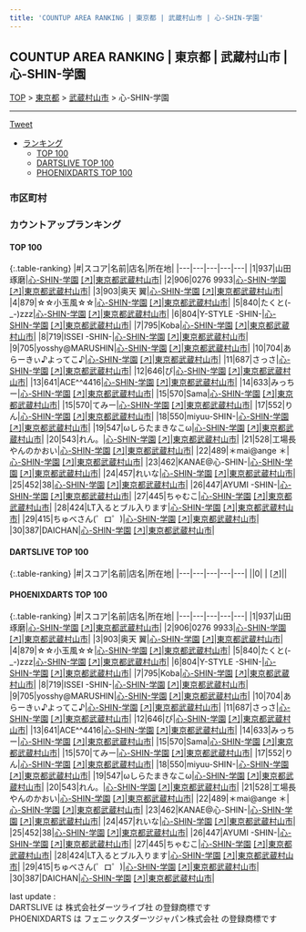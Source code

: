 ```yaml
---
title: 'COUNTUP AREA RANKING | 東京都 | 武蔵村山市 | 心-SHIN-学園'
---
```

## COUNTUP AREA RANKING | 東京都 | 武蔵村山市 | 心-SHIN-学園

[TOP](/darts/rank/) > [東京都](/darts/rank/東京都/) > [武蔵村山市](/darts/rank/東京都/武蔵村山市/) > 心-SHIN-学園

___

<a href="https://twitter.com/share?ref_src=twsrc%5Etfw" data-text="COUNTUP AREA RANKING | 東京都武蔵村山市心-SHIN-学園" class="twitter-share-button" data-hashtags="DARTSLIVE,PHOENIXDARTS,darts,ダーツ" data-show-count="false">Tweet</a>

* [ランキング](#カウントアップランキング)
    * [TOP 100](#top-100)
    * [DARTSLIVE TOP 100](#dartslive-top-100)
    * [PHOENIXDARTS TOP 100](#phoenixdarts-top-100)

### 市区町村

<ul>

</ul>

### カウントアップランキング

#### TOP 100



{:.table-ranking}
|#|スコア|名前|店名|所在地|
|---|---|---|---|---|
|1|937|<span class="rank-name-pd">山田　琢磨</span>|<a href="/darts/rank/shops/94635.html">心-SHIN-学園</a> <a href="https://vs.phoenixdarts.com/jp/shop/shopDetailInfo/s_94635?s_seq=94635">[↗]</a>|<a href="/darts/rank/東京都/武蔵村山市">東京都武蔵村山市</a>|
|2|906|<span class="rank-name-pd">0276 9933</span>|<a href="/darts/rank/shops/94635.html">心-SHIN-学園</a> <a href="https://vs.phoenixdarts.com/jp/shop/shopDetailInfo/s_94635?s_seq=94635">[↗]</a>|<a href="/darts/rank/東京都/武蔵村山市">東京都武蔵村山市</a>|
|3|903|<span class="rank-name-pd"><span class="pro-icon-pd"></span>奥天 翼</span>|<a href="/darts/rank/shops/94635.html">心-SHIN-学園</a> <a href="https://vs.phoenixdarts.com/jp/shop/shopDetailInfo/s_94635?s_seq=94635">[↗]</a>|<a href="/darts/rank/東京都/武蔵村山市">東京都武蔵村山市</a>|
|4|879|<span class="rank-name-pd">☆☆小玉風☆☆</span>|<a href="/darts/rank/shops/94635.html">心-SHIN-学園</a> <a href="https://vs.phoenixdarts.com/jp/shop/shopDetailInfo/s_94635?s_seq=94635">[↗]</a>|<a href="/darts/rank/東京都/武蔵村山市">東京都武蔵村山市</a>|
|5|840|<span class="rank-name-pd">たくと(-_-)zzz</span>|<a href="/darts/rank/shops/94635.html">心-SHIN-学園</a> <a href="https://vs.phoenixdarts.com/jp/shop/shopDetailInfo/s_94635?s_seq=94635">[↗]</a>|<a href="/darts/rank/東京都/武蔵村山市">東京都武蔵村山市</a>|
|6|804|<span class="rank-name-pd">Y-STYLE -SHIN-</span>|<a href="/darts/rank/shops/94635.html">心-SHIN-学園</a> <a href="https://vs.phoenixdarts.com/jp/shop/shopDetailInfo/s_94635?s_seq=94635">[↗]</a>|<a href="/darts/rank/東京都/武蔵村山市">東京都武蔵村山市</a>|
|7|795|<span class="rank-name-pd">Koba</span>|<a href="/darts/rank/shops/94635.html">心-SHIN-学園</a> <a href="https://vs.phoenixdarts.com/jp/shop/shopDetailInfo/s_94635?s_seq=94635">[↗]</a>|<a href="/darts/rank/東京都/武蔵村山市">東京都武蔵村山市</a>|
|8|719|<span class="rank-name-pd">ISSEI -SHIN-</span>|<a href="/darts/rank/shops/94635.html">心-SHIN-学園</a> <a href="https://vs.phoenixdarts.com/jp/shop/shopDetailInfo/s_94635?s_seq=94635">[↗]</a>|<a href="/darts/rank/東京都/武蔵村山市">東京都武蔵村山市</a>|
|9|705|<span class="rank-name-pd">yosshy@MARUSHIN</span>|<a href="/darts/rank/shops/94635.html">心-SHIN-学園</a> <a href="https://vs.phoenixdarts.com/jp/shop/shopDetailInfo/s_94635?s_seq=94635">[↗]</a>|<a href="/darts/rank/東京都/武蔵村山市">東京都武蔵村山市</a>|
|10|704|<span class="rank-name-pd">あらーきぃ♪よってこ♪</span>|<a href="/darts/rank/shops/94635.html">心-SHIN-学園</a> <a href="https://vs.phoenixdarts.com/jp/shop/shopDetailInfo/s_94635?s_seq=94635">[↗]</a>|<a href="/darts/rank/東京都/武蔵村山市">東京都武蔵村山市</a>|
|11|687|<span class="rank-name-pd">さっさ</span>|<a href="/darts/rank/shops/94635.html">心-SHIN-学園</a> <a href="https://vs.phoenixdarts.com/jp/shop/shopDetailInfo/s_94635?s_seq=94635">[↗]</a>|<a href="/darts/rank/東京都/武蔵村山市">東京都武蔵村山市</a>|
|12|646|<span class="rank-name-pd">ぴ</span>|<a href="/darts/rank/shops/94635.html">心-SHIN-学園</a> <a href="https://vs.phoenixdarts.com/jp/shop/shopDetailInfo/s_94635?s_seq=94635">[↗]</a>|<a href="/darts/rank/東京都/武蔵村山市">東京都武蔵村山市</a>|
|13|641|<span class="rank-name-pd">ACE^^4416</span>|<a href="/darts/rank/shops/94635.html">心-SHIN-学園</a> <a href="https://vs.phoenixdarts.com/jp/shop/shopDetailInfo/s_94635?s_seq=94635">[↗]</a>|<a href="/darts/rank/東京都/武蔵村山市">東京都武蔵村山市</a>|
|14|633|<span class="rank-name-pd">みっちー</span>|<a href="/darts/rank/shops/94635.html">心-SHIN-学園</a> <a href="https://vs.phoenixdarts.com/jp/shop/shopDetailInfo/s_94635?s_seq=94635">[↗]</a>|<a href="/darts/rank/東京都/武蔵村山市">東京都武蔵村山市</a>|
|15|570|<span class="rank-name-pd">Sama</span>|<a href="/darts/rank/shops/94635.html">心-SHIN-学園</a> <a href="https://vs.phoenixdarts.com/jp/shop/shopDetailInfo/s_94635?s_seq=94635">[↗]</a>|<a href="/darts/rank/東京都/武蔵村山市">東京都武蔵村山市</a>|
|15|570|<span class="rank-name-pd">てみー</span>|<a href="/darts/rank/shops/94635.html">心-SHIN-学園</a> <a href="https://vs.phoenixdarts.com/jp/shop/shopDetailInfo/s_94635?s_seq=94635">[↗]</a>|<a href="/darts/rank/東京都/武蔵村山市">東京都武蔵村山市</a>|
|17|552|<span class="rank-name-pd">りん</span>|<a href="/darts/rank/shops/94635.html">心-SHIN-学園</a> <a href="https://vs.phoenixdarts.com/jp/shop/shopDetailInfo/s_94635?s_seq=94635">[↗]</a>|<a href="/darts/rank/東京都/武蔵村山市">東京都武蔵村山市</a>|
|18|550|<span class="rank-name-pd">miyuu-SHIN-</span>|<a href="/darts/rank/shops/94635.html">心-SHIN-学園</a> <a href="https://vs.phoenixdarts.com/jp/shop/shopDetailInfo/s_94635?s_seq=94635">[↗]</a>|<a href="/darts/rank/東京都/武蔵村山市">東京都武蔵村山市</a>|
|19|547|<span class="rank-name-pd">ωしらたまきなこω</span>|<a href="/darts/rank/shops/94635.html">心-SHIN-学園</a> <a href="https://vs.phoenixdarts.com/jp/shop/shopDetailInfo/s_94635?s_seq=94635">[↗]</a>|<a href="/darts/rank/東京都/武蔵村山市">東京都武蔵村山市</a>|
|20|543|<span class="rank-name-pd">れん。</span>|<a href="/darts/rank/shops/94635.html">心-SHIN-学園</a> <a href="https://vs.phoenixdarts.com/jp/shop/shopDetailInfo/s_94635?s_seq=94635">[↗]</a>|<a href="/darts/rank/東京都/武蔵村山市">東京都武蔵村山市</a>|
|21|528|<span class="rank-name-pd">工場長やんのかおい</span>|<a href="/darts/rank/shops/94635.html">心-SHIN-学園</a> <a href="https://vs.phoenixdarts.com/jp/shop/shopDetailInfo/s_94635?s_seq=94635">[↗]</a>|<a href="/darts/rank/東京都/武蔵村山市">東京都武蔵村山市</a>|
|22|489|<span class="rank-name-pd">＊mai@ange ＊</span>|<a href="/darts/rank/shops/94635.html">心-SHIN-学園</a> <a href="https://vs.phoenixdarts.com/jp/shop/shopDetailInfo/s_94635?s_seq=94635">[↗]</a>|<a href="/darts/rank/東京都/武蔵村山市">東京都武蔵村山市</a>|
|23|462|<span class="rank-name-pd">KANAE@心-SHIN-</span>|<a href="/darts/rank/shops/94635.html">心-SHIN-学園</a> <a href="https://vs.phoenixdarts.com/jp/shop/shopDetailInfo/s_94635?s_seq=94635">[↗]</a>|<a href="/darts/rank/東京都/武蔵村山市">東京都武蔵村山市</a>|
|24|457|<span class="rank-name-pd">れいな</span>|<a href="/darts/rank/shops/94635.html">心-SHIN-学園</a> <a href="https://vs.phoenixdarts.com/jp/shop/shopDetailInfo/s_94635?s_seq=94635">[↗]</a>|<a href="/darts/rank/東京都/武蔵村山市">東京都武蔵村山市</a>|
|25|452|<span class="rank-name-pd">38</span>|<a href="/darts/rank/shops/94635.html">心-SHIN-学園</a> <a href="https://vs.phoenixdarts.com/jp/shop/shopDetailInfo/s_94635?s_seq=94635">[↗]</a>|<a href="/darts/rank/東京都/武蔵村山市">東京都武蔵村山市</a>|
|26|447|<span class="rank-name-pd">AYUMI -SHIN-</span>|<a href="/darts/rank/shops/94635.html">心-SHIN-学園</a> <a href="https://vs.phoenixdarts.com/jp/shop/shopDetailInfo/s_94635?s_seq=94635">[↗]</a>|<a href="/darts/rank/東京都/武蔵村山市">東京都武蔵村山市</a>|
|27|445|<span class="rank-name-pd">ちゃむこ</span>|<a href="/darts/rank/shops/94635.html">心-SHIN-学園</a> <a href="https://vs.phoenixdarts.com/jp/shop/shopDetailInfo/s_94635?s_seq=94635">[↗]</a>|<a href="/darts/rank/東京都/武蔵村山市">東京都武蔵村山市</a>|
|28|424|<span class="rank-name-pd">LT入るとブル入ります</span>|<a href="/darts/rank/shops/94635.html">心-SHIN-学園</a> <a href="https://vs.phoenixdarts.com/jp/shop/shopDetailInfo/s_94635?s_seq=94635">[↗]</a>|<a href="/darts/rank/東京都/武蔵村山市">東京都武蔵村山市</a>|
|29|415|<span class="rank-name-pd">ちゅべさん(゜ロ゜)</span>|<a href="/darts/rank/shops/94635.html">心-SHIN-学園</a> <a href="https://vs.phoenixdarts.com/jp/shop/shopDetailInfo/s_94635?s_seq=94635">[↗]</a>|<a href="/darts/rank/東京都/武蔵村山市">東京都武蔵村山市</a>|
|30|387|<span class="rank-name-pd">DAICHAN</span>|<a href="/darts/rank/shops/94635.html">心-SHIN-学園</a> <a href="https://vs.phoenixdarts.com/jp/shop/shopDetailInfo/s_94635?s_seq=94635">[↗]</a>|<a href="/darts/rank/東京都/武蔵村山市">東京都武蔵村山市</a>|


#### DARTSLIVE TOP 100



{:.table-ranking}
|#|スコア|名前|店名|所在地|
|---|---|---|---|---|
||0|<span class="rank-name-dl"> </span>|<a href="/darts/rank/shops/.html"></a> <a href="">[↗]</a>|<a href="/darts/rank//"></a>|


#### PHOENIXDARTS TOP 100



{:.table-ranking}
|#|スコア|名前|店名|所在地|
|---|---|---|---|---|
|1|937|<span class="rank-name-pd">山田　琢磨</span>|<a href="/darts/rank/shops/94635.html">心-SHIN-学園</a> <a href="https://vs.phoenixdarts.com/jp/shop/shopDetailInfo/s_94635?s_seq=94635">[↗]</a>|<a href="/darts/rank/東京都/武蔵村山市">東京都武蔵村山市</a>|
|2|906|<span class="rank-name-pd">0276 9933</span>|<a href="/darts/rank/shops/94635.html">心-SHIN-学園</a> <a href="https://vs.phoenixdarts.com/jp/shop/shopDetailInfo/s_94635?s_seq=94635">[↗]</a>|<a href="/darts/rank/東京都/武蔵村山市">東京都武蔵村山市</a>|
|3|903|<span class="rank-name-pd"><span class="pro-icon-pd"></span>奥天 翼</span>|<a href="/darts/rank/shops/94635.html">心-SHIN-学園</a> <a href="https://vs.phoenixdarts.com/jp/shop/shopDetailInfo/s_94635?s_seq=94635">[↗]</a>|<a href="/darts/rank/東京都/武蔵村山市">東京都武蔵村山市</a>|
|4|879|<span class="rank-name-pd">☆☆小玉風☆☆</span>|<a href="/darts/rank/shops/94635.html">心-SHIN-学園</a> <a href="https://vs.phoenixdarts.com/jp/shop/shopDetailInfo/s_94635?s_seq=94635">[↗]</a>|<a href="/darts/rank/東京都/武蔵村山市">東京都武蔵村山市</a>|
|5|840|<span class="rank-name-pd">たくと(-_-)zzz</span>|<a href="/darts/rank/shops/94635.html">心-SHIN-学園</a> <a href="https://vs.phoenixdarts.com/jp/shop/shopDetailInfo/s_94635?s_seq=94635">[↗]</a>|<a href="/darts/rank/東京都/武蔵村山市">東京都武蔵村山市</a>|
|6|804|<span class="rank-name-pd">Y-STYLE -SHIN-</span>|<a href="/darts/rank/shops/94635.html">心-SHIN-学園</a> <a href="https://vs.phoenixdarts.com/jp/shop/shopDetailInfo/s_94635?s_seq=94635">[↗]</a>|<a href="/darts/rank/東京都/武蔵村山市">東京都武蔵村山市</a>|
|7|795|<span class="rank-name-pd">Koba</span>|<a href="/darts/rank/shops/94635.html">心-SHIN-学園</a> <a href="https://vs.phoenixdarts.com/jp/shop/shopDetailInfo/s_94635?s_seq=94635">[↗]</a>|<a href="/darts/rank/東京都/武蔵村山市">東京都武蔵村山市</a>|
|8|719|<span class="rank-name-pd">ISSEI -SHIN-</span>|<a href="/darts/rank/shops/94635.html">心-SHIN-学園</a> <a href="https://vs.phoenixdarts.com/jp/shop/shopDetailInfo/s_94635?s_seq=94635">[↗]</a>|<a href="/darts/rank/東京都/武蔵村山市">東京都武蔵村山市</a>|
|9|705|<span class="rank-name-pd">yosshy@MARUSHIN</span>|<a href="/darts/rank/shops/94635.html">心-SHIN-学園</a> <a href="https://vs.phoenixdarts.com/jp/shop/shopDetailInfo/s_94635?s_seq=94635">[↗]</a>|<a href="/darts/rank/東京都/武蔵村山市">東京都武蔵村山市</a>|
|10|704|<span class="rank-name-pd">あらーきぃ♪よってこ♪</span>|<a href="/darts/rank/shops/94635.html">心-SHIN-学園</a> <a href="https://vs.phoenixdarts.com/jp/shop/shopDetailInfo/s_94635?s_seq=94635">[↗]</a>|<a href="/darts/rank/東京都/武蔵村山市">東京都武蔵村山市</a>|
|11|687|<span class="rank-name-pd">さっさ</span>|<a href="/darts/rank/shops/94635.html">心-SHIN-学園</a> <a href="https://vs.phoenixdarts.com/jp/shop/shopDetailInfo/s_94635?s_seq=94635">[↗]</a>|<a href="/darts/rank/東京都/武蔵村山市">東京都武蔵村山市</a>|
|12|646|<span class="rank-name-pd">ぴ</span>|<a href="/darts/rank/shops/94635.html">心-SHIN-学園</a> <a href="https://vs.phoenixdarts.com/jp/shop/shopDetailInfo/s_94635?s_seq=94635">[↗]</a>|<a href="/darts/rank/東京都/武蔵村山市">東京都武蔵村山市</a>|
|13|641|<span class="rank-name-pd">ACE^^4416</span>|<a href="/darts/rank/shops/94635.html">心-SHIN-学園</a> <a href="https://vs.phoenixdarts.com/jp/shop/shopDetailInfo/s_94635?s_seq=94635">[↗]</a>|<a href="/darts/rank/東京都/武蔵村山市">東京都武蔵村山市</a>|
|14|633|<span class="rank-name-pd">みっちー</span>|<a href="/darts/rank/shops/94635.html">心-SHIN-学園</a> <a href="https://vs.phoenixdarts.com/jp/shop/shopDetailInfo/s_94635?s_seq=94635">[↗]</a>|<a href="/darts/rank/東京都/武蔵村山市">東京都武蔵村山市</a>|
|15|570|<span class="rank-name-pd">Sama</span>|<a href="/darts/rank/shops/94635.html">心-SHIN-学園</a> <a href="https://vs.phoenixdarts.com/jp/shop/shopDetailInfo/s_94635?s_seq=94635">[↗]</a>|<a href="/darts/rank/東京都/武蔵村山市">東京都武蔵村山市</a>|
|15|570|<span class="rank-name-pd">てみー</span>|<a href="/darts/rank/shops/94635.html">心-SHIN-学園</a> <a href="https://vs.phoenixdarts.com/jp/shop/shopDetailInfo/s_94635?s_seq=94635">[↗]</a>|<a href="/darts/rank/東京都/武蔵村山市">東京都武蔵村山市</a>|
|17|552|<span class="rank-name-pd">りん</span>|<a href="/darts/rank/shops/94635.html">心-SHIN-学園</a> <a href="https://vs.phoenixdarts.com/jp/shop/shopDetailInfo/s_94635?s_seq=94635">[↗]</a>|<a href="/darts/rank/東京都/武蔵村山市">東京都武蔵村山市</a>|
|18|550|<span class="rank-name-pd">miyuu-SHIN-</span>|<a href="/darts/rank/shops/94635.html">心-SHIN-学園</a> <a href="https://vs.phoenixdarts.com/jp/shop/shopDetailInfo/s_94635?s_seq=94635">[↗]</a>|<a href="/darts/rank/東京都/武蔵村山市">東京都武蔵村山市</a>|
|19|547|<span class="rank-name-pd">ωしらたまきなこω</span>|<a href="/darts/rank/shops/94635.html">心-SHIN-学園</a> <a href="https://vs.phoenixdarts.com/jp/shop/shopDetailInfo/s_94635?s_seq=94635">[↗]</a>|<a href="/darts/rank/東京都/武蔵村山市">東京都武蔵村山市</a>|
|20|543|<span class="rank-name-pd">れん。</span>|<a href="/darts/rank/shops/94635.html">心-SHIN-学園</a> <a href="https://vs.phoenixdarts.com/jp/shop/shopDetailInfo/s_94635?s_seq=94635">[↗]</a>|<a href="/darts/rank/東京都/武蔵村山市">東京都武蔵村山市</a>|
|21|528|<span class="rank-name-pd">工場長やんのかおい</span>|<a href="/darts/rank/shops/94635.html">心-SHIN-学園</a> <a href="https://vs.phoenixdarts.com/jp/shop/shopDetailInfo/s_94635?s_seq=94635">[↗]</a>|<a href="/darts/rank/東京都/武蔵村山市">東京都武蔵村山市</a>|
|22|489|<span class="rank-name-pd">＊mai@ange ＊</span>|<a href="/darts/rank/shops/94635.html">心-SHIN-学園</a> <a href="https://vs.phoenixdarts.com/jp/shop/shopDetailInfo/s_94635?s_seq=94635">[↗]</a>|<a href="/darts/rank/東京都/武蔵村山市">東京都武蔵村山市</a>|
|23|462|<span class="rank-name-pd">KANAE@心-SHIN-</span>|<a href="/darts/rank/shops/94635.html">心-SHIN-学園</a> <a href="https://vs.phoenixdarts.com/jp/shop/shopDetailInfo/s_94635?s_seq=94635">[↗]</a>|<a href="/darts/rank/東京都/武蔵村山市">東京都武蔵村山市</a>|
|24|457|<span class="rank-name-pd">れいな</span>|<a href="/darts/rank/shops/94635.html">心-SHIN-学園</a> <a href="https://vs.phoenixdarts.com/jp/shop/shopDetailInfo/s_94635?s_seq=94635">[↗]</a>|<a href="/darts/rank/東京都/武蔵村山市">東京都武蔵村山市</a>|
|25|452|<span class="rank-name-pd">38</span>|<a href="/darts/rank/shops/94635.html">心-SHIN-学園</a> <a href="https://vs.phoenixdarts.com/jp/shop/shopDetailInfo/s_94635?s_seq=94635">[↗]</a>|<a href="/darts/rank/東京都/武蔵村山市">東京都武蔵村山市</a>|
|26|447|<span class="rank-name-pd">AYUMI -SHIN-</span>|<a href="/darts/rank/shops/94635.html">心-SHIN-学園</a> <a href="https://vs.phoenixdarts.com/jp/shop/shopDetailInfo/s_94635?s_seq=94635">[↗]</a>|<a href="/darts/rank/東京都/武蔵村山市">東京都武蔵村山市</a>|
|27|445|<span class="rank-name-pd">ちゃむこ</span>|<a href="/darts/rank/shops/94635.html">心-SHIN-学園</a> <a href="https://vs.phoenixdarts.com/jp/shop/shopDetailInfo/s_94635?s_seq=94635">[↗]</a>|<a href="/darts/rank/東京都/武蔵村山市">東京都武蔵村山市</a>|
|28|424|<span class="rank-name-pd">LT入るとブル入ります</span>|<a href="/darts/rank/shops/94635.html">心-SHIN-学園</a> <a href="https://vs.phoenixdarts.com/jp/shop/shopDetailInfo/s_94635?s_seq=94635">[↗]</a>|<a href="/darts/rank/東京都/武蔵村山市">東京都武蔵村山市</a>|
|29|415|<span class="rank-name-pd">ちゅべさん(゜ロ゜)</span>|<a href="/darts/rank/shops/94635.html">心-SHIN-学園</a> <a href="https://vs.phoenixdarts.com/jp/shop/shopDetailInfo/s_94635?s_seq=94635">[↗]</a>|<a href="/darts/rank/東京都/武蔵村山市">東京都武蔵村山市</a>|
|30|387|<span class="rank-name-pd">DAICHAN</span>|<a href="/darts/rank/shops/94635.html">心-SHIN-学園</a> <a href="https://vs.phoenixdarts.com/jp/shop/shopDetailInfo/s_94635?s_seq=94635">[↗]</a>|<a href="/darts/rank/東京都/武蔵村山市">東京都武蔵村山市</a>|


<div class="footer border-top border-gray-light mt-5 pt-3 text-right text-gray">
    last update : <span style="font-weight: italic" id="foot_last_modified"></span><br />
    DARTSLIVE は 株式会社ダーツライブ社 の登録商標です<br />
    PHOENIXDARTS は フェニックスダーツジャパン株式会社 の登録商標です<br />
</div>

<script src="https://cdnjs.cloudflare.com/ajax/libs/jquery.tablesorter/2.31.3/js/jquery.tablesorter.min.js" integrity="sha512-qzgd5cYSZcosqpzpn7zF2ZId8f/8CHmFKZ8j7mU4OUXTNRd5g+ZHBPsgKEwoqxCtdQvExE5LprwwPAgoicguNg==" crossorigin="anonymous" referrerpolicy="no-referrer"></script>
<link rel="stylesheet" href="https://cdnjs.cloudflare.com/ajax/libs/jquery.tablesorter/2.31.3/css/theme.default.min.css" integrity="sha512-wghhOJkjQX0Lh3NSWvNKeZ0ZpNn+SPVXX1Qyc9OCaogADktxrBiBdKGDoqVUOyhStvMBmJQ8ZdMHiR3wuEq8+w==" crossorigin="anonymous" referrerpolicy="no-referrer" />
<script>
$(function() {
    $(".table-ranking").tablesorter({sortList:[[0, 0]]});
    $("#foot_last_modified").text(formatDate(new Date(document.lastModified), 'yyyy-MM-dd HH:mm:ss'));
});
</script>

<script async src="https://platform.twitter.com/widgets.js" charset="utf-8"></script>